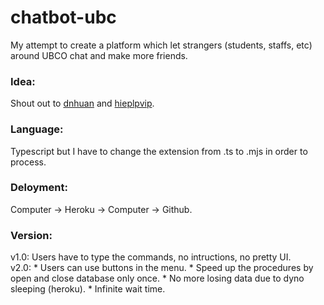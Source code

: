 # chatbot-ubc
My attempt to create a platform which let strangers (students, staffs, etc) around UBCO chat and make more friends.

### Idea:
Shout out to [dnhuan](https://github.com/dnhuan/TDNchat) and [hieplpvip](https://github.com/ptnkchat/ptnkchat).

### Language:
Typescript but I have to change the extension from .ts to .mjs in order to process.

### Deloyment:
Computer -> Heroku -> Computer -> Github.

### Version:
v1.0:   Users have to type the commands, no intructions, no pretty UI.</br>
v2.0:   * Users can use buttons in the menu.
        * Speed up the procedures by open and close database only once.
        * No more losing data due to dyno sleeping (heroku).
        * Infinite wait time.

